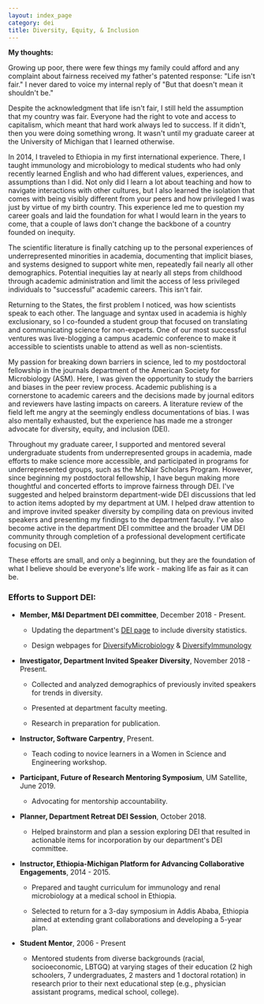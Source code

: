 ```yaml
---
layout: index_page
category: dei
title: Diversity, Equity, & Inclusion
---
```


**My thoughts:**

Growing up poor, there were few things my family could afford and any complaint about
fairness received my father's patented response: "Life isn't fair." I never dared to voice my internal reply of "But that doesn't mean it shouldn't be."

Despite the acknowledgment that life isn't fair, I still held the assumption that my country was fair. Everyone had the right to vote and access to capitalism, which meant that hard work always led to success. If it didn't, then you were doing something wrong. It wasn't until my graduate career at the University of Michigan that I learned otherwise.

In 2014, I traveled to Ethiopia in my first international experience. There, I taught immunology and microbiology to medical students who had only recently learned English and who had different values, experiences, and assumptions than I did. Not only did I learn a lot about teaching and how to navigate interactions with other cultures, but I also learned the isolation that comes with being visibly different from your peers and how privileged I was just by virtue of my birth country. This experience led me to question my career goals and laid the foundation for what I would learn in the years to come, that a couple of laws don't change the backbone of a country founded on inequity.

The scientific literature is finally catching up to the personal experiences of underrepresented minorities in academia, documenting that implicit biases, and systems designed to support white men, repeatedly fail nearly all other demographics. Potential inequities lay at nearly all steps from childhood through academic administration and limit the access of less privileged individuals to "successful"
academic careers. This isn't fair.

Returning to the States, the first problem I noticed, was how scientists speak to each other. The language and syntax used in academia is highly exclusionary, so I co-founded a student group that focused on translating and communicating science for non-experts. One of our most successful ventures was live-blogging a campus academic conference to make it accessible to scientists unable to attend as well as non-scientists.

My passion for breaking down barriers in science, led to my postdoctoral fellowship in the journals department of the American Society for Microbiology (ASM). Here, I was given the opportunity to study the barriers and biases in the peer review process. Academic publishing is a cornerstone to academic careers and the decisions made by journal editors and reviewers have lasting impacts on careers. A literature review of the field left me angry at the seemingly endless documentations of bias. I was also mentally exhausted, but the experience has made me a stronger advocate for diversity, equity, and inclusion (DEI).

Throughout my graduate career, I supported and mentored several undergraduate students from underrepresented groups in academia, made efforts to make science more accessible, and participated in programs for underrepresented groups, such as the McNair Scholars Program. However, since beginning my postdoctoral fellowship, I have begun making more thoughtful and concerted efforts to improve fairness through DEI. I've suggested and helped brainstorm department-wide DEI discussions that led to action items adopted by my department at UM. I helped draw attention to and improve
invited speaker diversity by compiling data on previous invited speakers and presenting my findings to the department faculty. I've also become active in the department DEI committee and the broader UM DEI community through completion of a professional development certificate focusing on DEI.

These efforts are small, and only a beginning, but they are the foundation of what I believe should be everyone's life work - making life as fair as it can be.

### Efforts to Support DEI:

* **Member, M&I Department DEI committee**, December 2018 - Present. 

    * Updating the department's [DEI page](https://medicine.umich.edu/dept/microbiology-immunology/about-us/diversity-equity-inclusion) to include diversity statistics.

    * Design webpages for [DiversifyMicrobiology](http://diversifymicrobiology.github.io) & [DiversifyImmunology](http://diversifyimmunology.github.io)

* **Investigator, Department Invited Speaker Diversity**, November 2018 - Present.

    *	Collected and analyzed demographics of previously invited speakers for trends in diversity. 
    
    * Presented at department faculty meeting. 
    
    * Research in preparation for publication.

* **Instructor, Software Carpentry**, Present.
    * Teach coding to novice learners in a Women in Science and Engineering workshop.

* **Participant, Future of Research Mentoring Symposium**, UM Satellite, June 2019.
    * Advocating for mentorship accountability.
	  

* **Planner, Department Retreat DEI Session**, October 2018.
	 * Helped brainstorm and plan a session exploring DEI that resulted in actionable items for incorporation by our department's DEI committee.

* **Instructor, Ethiopia-Michigan Platform for Advancing Collaborative Engagements**, 2014 - 2015.

    * Prepared and taught curriculum for immunology and renal microbiology at a medical school in Ethiopia. 
    
    * Selected to return for a 3-day symposium in Addis Ababa, Ethiopia aimed at extending grant collaborations and developing a 5-year plan.

* **Student Mentor**, 2006 - Present

    * Mentored students from diverse backgrounds (racial, socioeconomic, LBTGQ) at varying 	stages of their education (2 high schoolers, 7 undergraduates, 2 masters and 1 doctoral rotation) in research prior to their next educational step (e.g., physician assistant programs, medical school, college).
